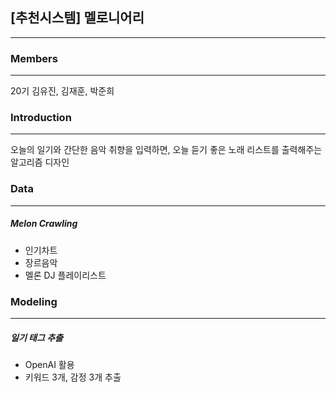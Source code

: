 ## [추천시스템] 멜로니어리 
----
### Members
---
20기 김유진, 김재훈, 박준희 

### Introduction 
---
오늘의 일기와 간단한 음악 취향을 입력하면, 오늘 듣기 좋은 노래 리스트를 출력해주는 알고리즘 디자인 

### Data
---
##### Melon Crawling
- 인기차트
- 장르음악
- 멜론 DJ 플레이리스트 

### Modeling
---
##### 일기 태그 추출 
- OpenAI 활용
- 키워드 3개, 감정 3개 추출 
